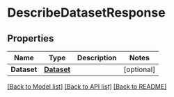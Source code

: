 # DescribeDatasetResponse

## Properties

Name | Type | Description | Notes
------------ | ------------- | ------------- | -------------
**Dataset** | [**Dataset**](Dataset.md) |  | [optional] 

[[Back to Model list]](../README.md#documentation-for-models) [[Back to API list]](../README.md#documentation-for-api-endpoints) [[Back to README]](../README.md)


